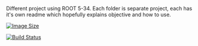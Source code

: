Different project using ROOT 5-34. Each folder is separate project, each has it's own readme which hopefully explains objective and how to use.

[![Image Size](https://img.shields.io/badge/image%20size-200%20MB-blue)](https://github.com/mach3-software/MaCh3/pkgs/container/mach3)

[![Build Status](https://github.com/mach3-software/MaCh3/workflows/Docker%20Image%20CI/badge.svg)](https://github.com/mach3-software/MaCh3/actions?query=workflow%3A%22Docker+Image+CI%22)


